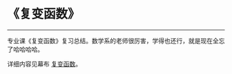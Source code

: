 # 《复变函数》
***
专业课《复变函数》复习总结。数学系的老师很厉害，学得也还行，就是现在全忘了哈哈哈哈。 

详细内容见幕布 [复变函数](https://www.mubucm.com/doc/gpCfKSs6uK)。